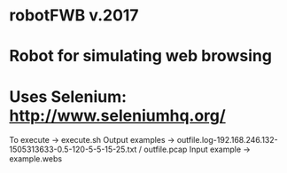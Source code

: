 # robotFWB v.2017
# Robot for simulating web browsing
# Uses Selenium: http://www.seleniumhq.org/

To execute -> execute.sh
Output examples -> outfile.log-192.168.246.132-1505313633-0.5-120-5-5-15-25.txt / outfile.pcap
Input example -> example.webs
